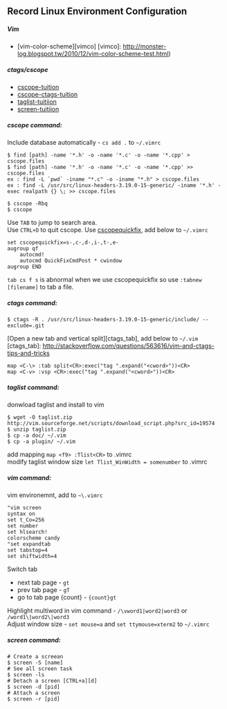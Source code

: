 Record Linux Environment Configuration
--------------------------------------------
##### Vim
	
- [vim-color-scheme][vimco]
[vimco]: http://monster-log.blogspot.tw/2010/12/vim-color-scheme-test.html)
	

##### ctags/cscope

- [cscope-tuition](http://hamisme.blogspot.tw/2011/02/cscope.html)
- [cscope-ctags-tuition](http://angledark0123.pixnet.net/blog/post/51919594-vim%E9%99%84%E4%BB%B6%EF%BC%9Acscope%2Bctag-%E4%BD%BF%E7%94%A8%E7%AD%86%E8%A8%98)
- [taglist-tuitiion](http://nelsonchunglife.blogspot.tw/2011/06/ubuntuvim-plugin-ctagstaglist.html)
- [screen-tuitiion](http://blogger.gtwang.org/2013/11/screen-command-examples-to-manage-linux-terminals.html)

##### cscope command:

Include database automatically - `cs add .` to `~/.vimrc` 

	$ find [path] -name '*.h' -o -name '*.c' -o -name '*.cpp' > cscope.files
	$ find [path] -name '*.h' -o -name '*.c' -o -name '*.cpp' >> cscope.files
	ex : find -L `pwd` -iname "*.c" -o -iname "*.h" > cscope.files
	ex : find -L /usr/src/linux-headers-3.19.0-15-generic/ -iname '*.h' -exec realpath {} \; >> cscope.files

	$ cscope -Rbq
	$ cscope

Use `TAB` to jump to search area.  
Use `CTRL+D` to quit cscope.
Use [cscopequickfix](http://stackoverflow.com/questions/28185067/vim-go-to-next-search-result-across-multiple-files), add below to `~/.vimrc`

	set cscopequickfix=s-,c-,d-,i-,t-,e-
	augroup qf
	    autocmd!
	    autocmd QuickFixCmdPost * cwindow
	augroup END

`tab cs f s` is abnormal when we use cscopequickfix so use `:tabnew [filename]` to tab a file.

##### ctags command:

	$ ctags -R . /usr/src/linux-headers-3.19.0-15-generic/include/ --exclude=.git

[Open a new tab and vertical split][ctags_tab], add below to `~/.vim`
[ctags_tab]: http://stackoverflow.com/questions/563616/vim-and-ctags-tips-and-tricks

	map <C-\> :tab split<CR>:exec("tag ".expand("<cword>"))<CR>
	map <C-v> :vsp <CR>:exec("tag ".expand("<cword>"))<CR>

##### taglist command:

donwload taglist and install to vim

	$ wget -O taglist.zip http://vim.sourceforge.net/scripts/download_script.php?src_id=19574
	$ unzip taglist.zip
	$ cp -a doc/ ~/.vim
	$ cp -a plugin/ ~/.vim

add mapping `map <f9> :Tlist<CR>` to .vimrc  
modify taglist window size `let Tlist_WinWidth = somenumber` to .vimrc

##### vim command:

vim environemnt, add to `~\.vimrc`

	"vim screen
	syntax on
	set t_Co=256
	set number
	set hlsearch!
	colorscheme candy
	"set expandtab
	set tabstop=4
	set shiftwidth=4

Switch tab  
- next tab page - `gt`
- prev tab page - `gT`
- go to tab page {count} - `{count}gt`

Highlight multiword in vim command - `/\vword1|word2|word3` or `/word1\|word2\|word3`  
Adjust window size - `set mouse=a` and `set ttymouse=xterm2` to `~/.vimrc`

##### screen command:

	# Create a screean
	$ screen -S [name]
	# See all screen task
	$ screen -ls
	# Detach a screen [CTRL+a][d]
	$ screen -d [pid]
	# Attach a screen
	$ screen -r [pid]



